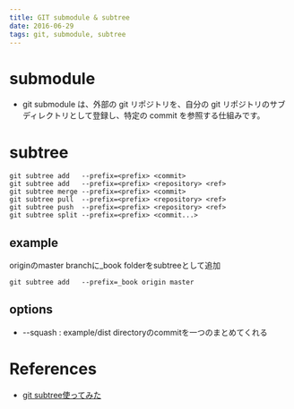 ```yaml
---
title: GIT submodule & subtree
date: 2016-06-29
tags: git, submodule, subtree
---
```


# submodule

+ git submodule は、外部の git リポジトリを、自分の git リポジトリのサブディレクトリとして登録し、特定の commit を参照する仕組みです。

# subtree

```
git subtree add   --prefix=<prefix> <commit>
git subtree add   --prefix=<prefix> <repository> <ref>
git subtree merge --prefix=<prefix> <commit>
git subtree pull  --prefix=<prefix> <repository> <ref>
git subtree push  --prefix=<prefix> <repository> <ref>
git subtree split --prefix=<prefix> <commit...>
```

## example

originのmaster branchに_book folderをsubtreeとして追加

```
git subtree add   --prefix=_book origin master
```



## options

+ --squash : example/dist directoryのcommitを一つのまとめてくれる


# References

+ [git subtree使ってみた](http://qiita.com/taizawa/items/64dddf308150c1317705)
